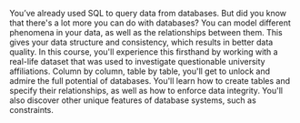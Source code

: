 You’ve already used SQL to query data from databases. But did you know that there's a lot more you can do with databases? You can model different phenomena in your data, as well as the relationships between them. This gives your data structure and consistency, which results in better data quality. In this course, you'll experience this firsthand by working with a real-life dataset that was used to investigate questionable university affiliations. Column by column, table by table, you'll get to unlock and admire the full potential of databases. You'll learn how to create tables and specify their relationships, as well as how to enforce data integrity. You'll also discover other unique features of database systems, such as constraints.
